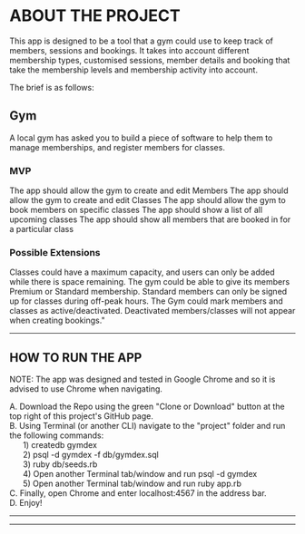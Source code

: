 # ABOUT THE PROJECT

This app is designed to be a tool that a gym could use to keep track of members, sessions and bookings. It takes into account different membership types, customised sessions, member details and booking that take the membership levels and membership activity into account.

The brief is as follows:

## Gym  
A local gym has asked you to build a piece of software to help them to manage memberships, and register members for classes.

### MVP  
The app should allow the gym to create and edit Members
The app should allow the gym to create and edit Classes
The app should allow the gym to book members on specific classes
The app should show a list of all upcoming classes
The app should show all members that are booked in for a particular class

### Possible Extensions  
Classes could have a maximum capacity, and users can only be added while there is space remaining.
The gym could be able to give its members Premium or Standard membership. Standard members can only be signed up for classes during off-peak hours.
The Gym could mark members and classes as active/deactivated. Deactivated members/classes will not appear when creating bookings."

---

## HOW TO RUN THE APP

NOTE: The app was designed and tested in Google Chrome and so it is advised to use Chrome when navigating.

A. Download the Repo using the green "Clone or Download" button at the top right of this project's GitHub page.  
B. Using Terminal (or another CLI) navigate to the "project" folder and run the following commands:  
&nbsp;&nbsp;&nbsp;&nbsp;&nbsp;&nbsp;1) createdb gymdex  
&nbsp;&nbsp;&nbsp;&nbsp;&nbsp;&nbsp;2) psql -d gymdex -f db/gymdex.sql  
&nbsp;&nbsp;&nbsp;&nbsp;&nbsp;&nbsp;3) ruby db/seeds.rb  
&nbsp;&nbsp;&nbsp;&nbsp;&nbsp;&nbsp;4) Open another Terminal tab/window and run psql -d gymdex  
&nbsp;&nbsp;&nbsp;&nbsp;&nbsp;&nbsp;5) Open another Terminal tab/window and run ruby app.rb  
C. Finally, open Chrome and enter localhost:4567 in the address bar.  
D. Enjoy!  

---
---
